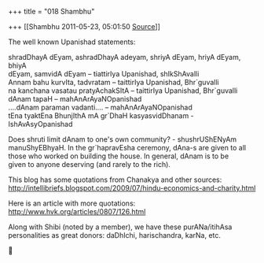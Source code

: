 +++
title = "018 Shambhu"

+++
[[Shambhu	2011-05-23, 05:01:50 [Source](https://groups.google.com/g/samskrita/c/RRnL4ROHx1Y)]]



The well known Upanishad statements:  
  
shradDhayA dEyam, ashradDhayA adeyam, shriyA dEyam, hriyA dEyam, bhiyA  
dEyam, samvidA dEyam – tiattirIya Upanishad, shIkShAvalli  
Annam bahu kurvIta, tadvratam – taittirIya Upanishad, Bhr\`guvalli  
na kanchana vasatau pratyAchakSItA – taittirIya Upanishad, Bhr\`guvalli  
dAnam tapaH – mahAnArAyaNOpanishad  
….dAnam paraman vadanti…. – mahAnArAyaNOpanishad  
tEna tyaktEna BhunjIthA mA gr\`DhaH kasyasvidDhanam - IshAvAsyOpanishad  
  
Does shruti limit dAnam to one's own community? - shushrUShENyAm  
manuShyEBhyaH. In the gr\`hapravEsha ceremony, dAna-s are given to all  
those who worked on building the house. In general, dAnam is to be  
given to anyone deserving (and rarely to the rich).  
  
This blog has some quotations from Chanakya and other sources:  
<http://intellibriefs.blogspot.com/2009/07/hindu-economics-and-charity.html>  
  
Here is an article with more quotations: <http://www.hvk.org/articles/0807/126.html>  
  
Along with Shibi (noted by a member), we have these purANa/itihAsa  
personalities as great donors: daDhIchi, harischandra, karNa, etc.  



